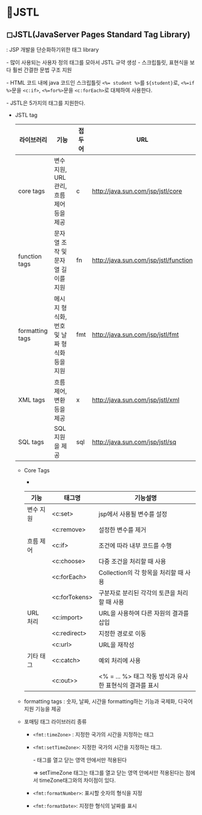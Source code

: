 # 🔸JSTL

## ◻JSTL(JavaServer Pages Standard Tag Library)

: JSP 개발을 단순화하기위한 태그 library

 \- 많이 사용되는 사용자 정의 태그를 모아서 JSTL 규약 생성
 \- 스크립틀릿, 표현식을 보다 훨씬 간결한 문법 구조 지원

\- HTML 코드 내에 java 코드인 스크립틀릿 `<%= student %>`를 `${student}`로, `<%=if %>`문을 `<c:if>`, `<%=for%>`문을 `<c:forEach>`로 대체하여 사용한다.



\-  JSTL은 5가지의 태그를 지원한다.

- JSTL tag

  | 라이브러리      | 기능                                         | 접두어 | URL                                   |
  | --------------- | -------------------------------------------- | ------ | ------------------------------------- |
  | core tags       | 변수 지원, URL 관리, 흐름 제어 등을 제공     | c      | http://java.sun.com/jsp/jstl/core     |
  | function tags   | 문자열 조작 및 문자열 길이를 지원            | fn     | http://java.sun.com/jsp/jstl/function |
  | formatting tags | 메시지 형식화, 번호 및 날짜 형식화 등을 지원 | fmt    | http://java.sun.com/jsp/jstl/fmt      |
  | XML tags        | 흐름 제어, 변환 등을 제공                    | x      | http://java.sun.com/jsp/jstl/xml      |
  | SQL tags        | SQL 지원을 제공                              | sql    | http://java.sun.com/jsp/jstl/sq       |

  - Core Tags

    - 
  
    | 기능      | 태그명         | 기능설명                                                 |
    | --------- | -------------- | -------------------------------------------------------- |
    | 변수 지원 | \<c:set>       | jsp에서 사용될 변수를 설정                               |
    |           | \<c:remove>    | 설정한 변수를 제거                                       |
    | 흐름 제어 | \<c:if>        | 조건에 따라 내부 코드를 수행                             |
    |           | \<c:choose>    | 다중 조건을 처리할 때 사용                               |
    |           | \<c:forEach>   | Collection의 각 항목을 처리할 때 사용                    |
    |           | \<c:forTokens> | 구분자로 분리된 각각의 토큰을 처리할 때 사용             |
    | URL 처리  | \<c:import>    | URL을 사용하여 다른 자원의 결과를 삽입                   |
    |           | \<c:redirect>  | 지정한 경로로 이동                                       |
    |           | \<c:url>       | URL을 재작성                                             |
    | 기타 태그 | \<c:catch>     | 예외 처리에 사용                                         |
    |           | \<c:out>>      | <% = ... %> 태그 작동 방식과 유사한 표현식의 결과를 표시 |
  
    
  
  - formatting tags : 숫자, 날짜, 시간을 formatting하는 기능과 국제화, 다국어 지원 기능을 제공
    
  - 포매팅 태그 라이브러리 종류
    
    - `<fmt:timeZone>` : 지정한 국가의 시간을 지정하는 태그
    
    - `<fmt:setTimeZone>`: 지정한 국가의 시간을 지정하는 태그.
    
      \- 태그를 열고 닫는 영역 안에서만 적용된다
    
      => setTimeZone 태그는 태그를 열고 닫는 영역 안에서만 적용된다는 점에서 timeZone태그와의 	차이점이 있다.
    
    - `<fmt:formatNumber>`: 표시할 숫자의 형식을 지정
    
    - `<fmt:formatDate>`: 지정한 형식의 날짜를 표시
